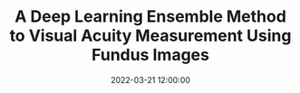 ---
layout: post
title: A Deep Learning Ensemble Method to Visual Acuity Measurement Using Fundus Images
date: '2022-03-21 12:00:00'
categories:
- publication
- publication_international
- journal
- journal_international
description: |-
  김진현, 조은아, 류승재, 남소희, 송소민, 한용섭, 강태신, 이웅섭, 이성진, 김경훈, 최현주, 이승환<br />
  MDPI, 2022
---